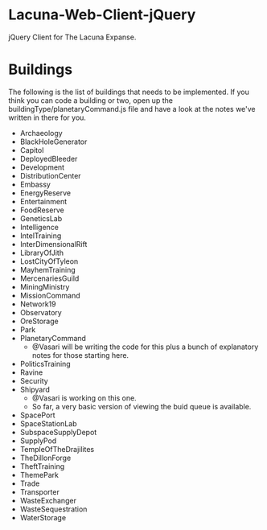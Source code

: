 Lacuna-Web-Client-jQuery
========================

jQuery Client for The Lacuna Expanse.


Buildings
=========

The following is the list of buildings that needs to be implemented. If you think you can code a building or two, open up the buildingType/planetaryCommand.js file and have a look at the notes we've written in there for you.

* Archaeology
* BlackHoleGenerator
* Capitol
* DeployedBleeder
* Development
* DistributionCenter
* Embassy
* EnergyReserve
* Entertainment
* FoodReserve
* GeneticsLab
* Intelligence
* IntelTraining
* InterDimensionalRift
* LibraryOfJith
* LostCityOfTyleon
* MayhemTraining
* MercenariesGuild
* MiningMinistry
* MissionCommand
* Network19
* Observatory
* OreStorage
* Park
* PlanetaryCommand
    * @Vasari will be writing the code for this plus a bunch of explanatory notes for those starting here.
* PoliticsTraining
* Ravine
* Security
* Shipyard
    * @Vasari is working on this one.
    * So far, a very basic version of viewing the buid queue is available.
* SpacePort
* SpaceStationLab
* SubspaceSupplyDepot
* SupplyPod
* TempleOfTheDrajilites
* TheDillonForge
* TheftTraining
* ThemePark
* Trade
* Transporter
* WasteExchanger
* WasteSequestration
* WaterStorage
